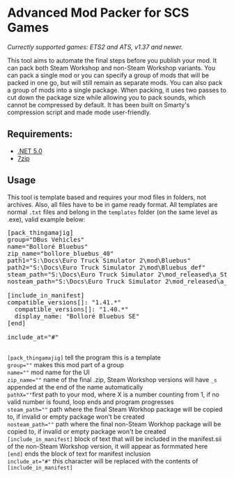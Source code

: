 # Advanced Mod Packer for SCS Games

*Currectly supported games: ETS2 and ATS, v1.37 and newer.*

This tool aims to automate the final steps before you publish your mod. It can pack both Steam Workshop and non-Steam Workshop variants. You can pack a single mod or you can specify a group of mods that will be packed in one go, but will still remain as separate mods. You can also pack a group of mods into a single package. When packing, it uses two passes to cut down the package size while allowing you to pack sounds, which cannot be compressed by default. It has been built on Smarty's compression script and made mode user-friendly.

## Requirements:
* [.NET 5.0](https://dotnet.microsoft.com/download/dotnet/5.0)
* [7zip](https://www.7-zip.org/)

## Usage

This tool is template based and requires your mod files in folders, not archives. Also, all files have to be in game ready format. All templates are normal `.txt` files and belong in the `templates` folder (on the same level as .exe), valid example below:
<pre>
[pack_thingamajig]
group="DBus Vehicles"
name="Bolloré Bluebus"
zip_name="bollore_bluebus_40"
path1="S:\Docs\Euro Truck Simulator 2\mod\Bluebus"
path2="S:\Docs\Euro Truck Simulator 2\mod\Bluebus_def"
steam_path="S:\Docs\Euro Truck Simulator 2\mod_released\a_Steam\Bollore_Bluebus_s"
nosteam_path="S:\Docs\Euro Truck Simulator 2\mod_released\a_Trucky\Bollore_Bluebus"

[include_in_manifest]
compatible_versions[]: "1.41.*"
  compatible_versions[]: "1.40.*"
  display_name: "Bolloré Bluebus SE"
[end]

include_at="#"

</pre>

`[pack_thingamajig]` tell the program this is a template<br>
`group=""` makes this mod part of a group<br>
`name=""` mod name for the UI<br>
`zip_name=""` name of the final .zip, Steam Workshop versions will have `_s` appended at the end of the name automatically<br>
`pathX=""`first path to your mod, where X is a number counting from 1, if no valid number is found, loop ends and program progresses<br>
`steam_path=""` path where the final Steam Workhop package will be copied to, if invalid or empty package won't be created<br>
`nosteam_path=""` path where the final non-Steam Workhop package will be copied to, if invalid or empty package won't be created<br>
`[include_in_manifest]` block of text that will be included in the manifest.sii of the non-Steam Workshop version, it will appear as formmated here<br>
`[end]` ends the block of text for manifest inclusion<br>
`include_at="#"` this character will be replaced with the contents of `[include_in_manifest]`<br>

